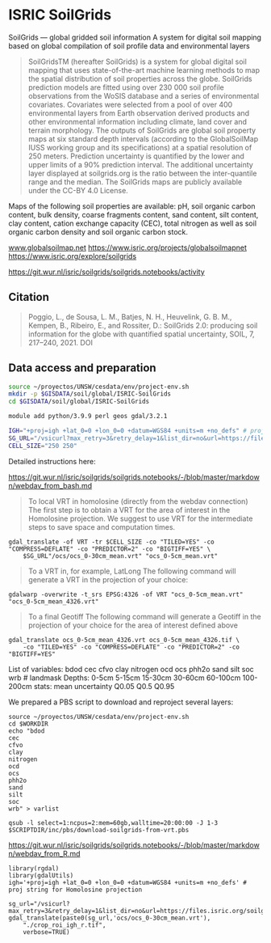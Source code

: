 # ISRIC SoilGrids

SoilGrids — global gridded soil information
A system for digital soil mapping based on global compilation of soil profile data and environmental layers

> SoilGridsTM (hereafter SoilGrids) is a system for global digital soil mapping that uses state-of-the-art machine learning methods to map the spatial distribution of soil properties across the globe. SoilGrids prediction models are fitted using over 230 000 soil profile observations from the WoSIS database and a series of environmental covariates. Covariates were selected from a pool of over 400 environmental layers from Earth observation derived products and other environmental information including climate, land cover and terrain morphology. The outputs of SoilGrids are global soil property maps at six standard depth intervals (according to the GlobalSoilMap IUSS working group and its specifications) at a spatial resolution of 250 meters. Prediction uncertainty is quantified by the lower and upper limits of a 90% prediction interval. The additional uncertainty layer displayed at soilgrids.org is the ratio between the inter-quantile range and the median. The SoilGrids maps are publicly available under the CC-BY 4.0 License.

Maps of the following soil properties are available: pH, soil organic carbon content, bulk density, coarse fragments content, sand content, silt content, clay content, cation exchange capacity (CEC), total nitrogen as well as soil organic carbon density and soil organic carbon stock.



www.globalsoilmap.net
https://www.isric.org/projects/globalsoilmapnet
https://www.isric.org/explore/soilgrids

https://git.wur.nl/isric/soilgrids/soilgrids.notebooks/activity


## Citation
> Poggio, L., de Sousa, L. M., Batjes, N. H., Heuvelink, G. B. M., Kempen, B., Ribeiro, E., and Rossiter, D.: SoilGrids 2.0: producing soil information for the globe with quantified spatial uncertainty, SOIL, 7, 217–240, 2021. DOI

## Data access and preparation


```sh
source ~/proyectos/UNSW/cesdata/env/project-env.sh
mkdir -p $GISDATA/soil/global/ISRIC-SoilGrids
cd $GISDATA/soil/global/ISRIC-SoilGrids

module add python/3.9.9 perl geos gdal/3.2.1

IGH="+proj=igh +lat_0=0 +lon_0=0 +datum=WGS84 +units=m +no_defs" # proj string for Homolosine projection
SG_URL="/vsicurl?max_retry=3&retry_delay=1&list_dir=no&url=https://files.isric.org/soilgrids/latest/data"
CELL_SIZE="250 250"

```

Detailed instructions here:

https://git.wur.nl/isric/soilgrids/soilgrids.notebooks/-/blob/master/markdown/webdav_from_bash.md

> To local VRT in homolosine (directly from the webdav connection)
> The first step is to obtain a VRT for the area of interest in the Homolosine projection. We suggest to use VRT for the intermediate steps to save space and computation times.
```{bash}
gdal_translate -of VRT -tr $CELL_SIZE -co "TILED=YES" -co "COMPRESS=DEFLATE" -co "PREDICTOR=2" -co "BIGTIFF=YES" \
    $SG_URL"/ocs/ocs_0-30cm_mean.vrt" "ocs_0-5cm_mean.vrt"
```

> To a VRT in, for example, LatLong
> The following command will generate a VRT in the projection of your choice:

```{bash}
gdalwarp -overwrite -t_srs EPSG:4326 -of VRT "ocs_0-5cm_mean.vrt" "ocs_0-5cm_mean_4326.vrt"
```

> To a final Geotiff
>The following command will generate a Geotiff in the projection of your choice for the area of interest defined above

```{bash}
gdal_translate ocs_0-5cm_mean_4326.vrt ocs_0-5cm_mean_4326.tif \
    -co "TILED=YES" -co "COMPRESS=DEFLATE" -co "PREDICTOR=2" -co "BIGTIFF=YES"
```

List of variables: bdod cec cfvo clay nitrogen ocd ocs phh2o sand silt soc wrb # landmask
Depths: 0-5cm 5-15cm 15-30cm  30-60cm 60-100cm 100-200cm
stats: mean uncertainty Q0.05 Q0.5 Q0.95

We prepared a PBS script to download and reproject several layers:

```{bash}
source ~/proyectos/UNSW/cesdata/env/project-env.sh
cd $WORKDIR
echo "bdod
cec
cfvo
clay
nitrogen
ocd
ocs
phh2o
sand
silt
soc
wrb" > varlist

qsub -l select=1:ncpus=2:mem=60gb,walltime=20:00:00 -J 1-3 $SCRIPTDIR/inc/pbs/download-soilgrids-from-vrt.pbs

```



https://git.wur.nl/isric/soilgrids/soilgrids.notebooks/-/blob/master/markdown/webdav_from_R.md

```{r}
library(rgdal)
library(gdalUtils)
igh='+proj=igh +lat_0=0 +lon_0=0 +datum=WGS84 +units=m +no_defs' # proj string for Homolosine projection

sg_url="/vsicurl?max_retry=3&retry_delay=1&list_dir=no&url=https://files.isric.org/soilgrids/latest/data/"
gdal_translate(paste0(sg_url,'ocs/ocs_0-30cm_mean.vrt'),
    "./crop_roi_igh_r.tif",
    verbose=TRUE)

```
